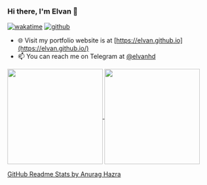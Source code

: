 ### Hi there, I'm Elvan 👋

[![wakatime](https://wakatime.com/badge/user/b35b4f9b-8725-46ce-9a93-11a93440cd06.svg)](https://wakatime.com/@elvan)
[![github](https://img.shields.io/github/followers/elvan?logo=github&style=plastic)](https://github.com/elvan?tab=followers)

<!--
**elvan/elvan** is a ✨ _special_ ✨ repository because its `README.md` (this file) appears on your GitHub profile.

Here are some ideas to get you started:

- 🔭 I’m currently working on ...
- 🌱 I’m currently learning ...
- 👯 I’m looking to collaborate on ...
- 🤔 I’m looking for help with ...
- 💬 Ask me about ...
- 📫 How to reach me: ...
- 😄 Pronouns: ...
- ⚡ Fun fact: ...
-->

<!-- - 🌱 I’m currently learning Web development. -->
- 🌐 Visit my portfolio website is at [https://elvan.github.io](https://elvan.github.io/)
- 📫 You can reach me on Telegram at [@elvanhd](https://t.me/elvanhd)

<a href="https://github.com/elvan?tab=repositories">
  <img align="center" height="215" src="https://github-readme-stats.vercel.app/api?username=elvan&hide_rank=true&show_icons=true&include_all_commits=true&count_private=true&disable_animations=true&theme=tokyonight&cache_seconds=14400" />
</a>
<a href="https://github.com/elvan?tab=repositories">
  <img align="center" height="215" src="https://github-readme-stats.vercel.app/api/top-langs?username=elvan&layout=compact&langs_count=10&theme=tokyonight&size_weight=1&count_weight=0&cache_seconds=14400" />
</a>

[GitHub Readme Stats by Anurag Hazra](https://github.com/anuraghazra/github-readme-stats)
